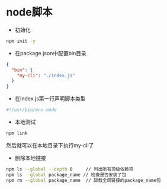 # node脚本

- 初始化

```sh
npm init -y
```

- 在package.json中配置bin目录

```json
{
  "bin": {
    "my-cli": "./index.js"
  }
}
```

- 在index.js第一行声明脚本类型

```js
#!/usr/bin/env node
```

- 本地测试

```sh
npm link
```

然后就可以在本地目录下执行my-cli了

- 删除本地链接

```sh
npm ls --global --depth 0     // 列出所有顶级依赖项
npm ls --global package_name // 检查是否安装了包
npm rm --global package_name  // 卸载全局链接的package_name包
```
